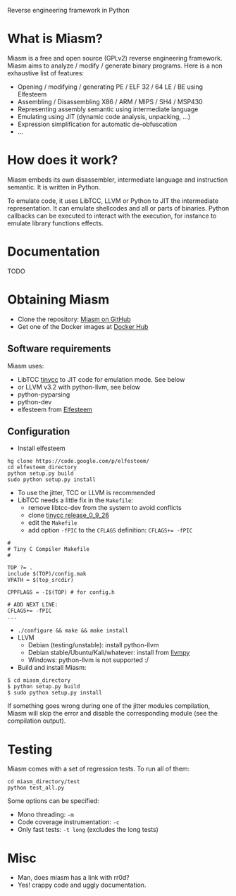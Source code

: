 Reverse engineering framework in Python


What is Miasm?
==============

Miasm is a free and open source (GPLv2) reverse engineering framework.
Miasm aims to analyze / modify / generate binary programs. Here is
a non exhaustive list of features:

* Opening / modifying / generating PE / ELF 32 / 64 LE / BE using Elfesteem
* Assembling / Disassembling X86 / ARM / MIPS / SH4 / MSP430
* Representing assembly semantic using intermediate language
* Emulating using JIT (dynamic code analysis, unpacking, ...)
* Expression simplification for automatic de-obfuscation
* ...

How does it work?
=================

Miasm embeds its own disassembler, intermediate language and
instruction semantic. It is written in Python.

To emulate code, it uses LibTCC, LLVM or Python to JIT the intermediate
representation. It can emulate shellcodes and all or parts of binaries. Python
callbacks can be executed to interact with the execution, for instance to
emulate library functions effects.

Documentation
=============
TODO

Obtaining Miasm
===============

* Clone the repository: [Miasm on GitHub](https://github.com/serpilliere/miasm)
* Get one of the Docker images at [Docker Hub](https://registry.hub.docker.com/u/miasm/)

Software requirements
---------------------

Miasm uses:

* LibTCC [tinycc](http://repo.or.cz/w/tinycc.git) to JIT code for emulation mode. See below
* or LLVM v3.2 with python-llvm, see below
* python-pyparsing
* python-dev
* elfesteem from [Elfesteem](http://code.google.com/p/elfesteem/)

Configuration
-------------

* Install elfesteem
```
hg clone https://code.google.com/p/elfesteem/
cd elfesteem_directory
python setup.py build
sudo python setup.py install
```

* To use the jitter, TCC or LLVM is recommended
* LibTCC needs a little fix in the `Makefile`:
  * remove libtcc-dev from the system to avoid conflicts
  * clone [tinycc release_0_9_26](http://repo.or.cz/w/tinycc.git/snapshot/d5e22108a0dc48899e44a158f91d5b3215eb7fe6.tar.gz)
  * edit the `Makefile`
  * add option `-fPIC` to the `CFLAGS` definition: `CFLAGS+= -fPIC`

```
#
# Tiny C Compiler Makefile
#

TOP ?= .
include $(TOP)/config.mak
VPATH = $(top_srcdir)

CPPFLAGS = -I$(TOP) # for config.h

# ADD NEXT LINE:
CFLAGS+= -fPIC
...
```

  * `./configure && make && make install`
  * LLVM
    * Debian (testing/unstable): install python-llvm
    * Debian stable/Ubuntu/Kali/whatever: install from [llvmpy](http://www.llvmpy.org/)
    * Windows: python-llvm is not supported :/
  * Build and install Miasm:
```
$ cd miasm_directory
$ python setup.py build
$ sudo python setup.py install
```

If something goes wrong during one of the jitter modules compilation, Miasm will
skip the error and disable the corresponding module (see the compilation
output).

Testing
=======

Miasm comes with a set of regression tests. To run all of them:

```
cd miasm_directory/test
python test_all.py
```

Some options can be specified:

* Mono threading: `-m`
* Code coverage instrumentation: `-c`
* Only fast tests: `-t long` (excludes the long tests)

Misc
====

* Man, does miasm has a link with rr0d?
* Yes! crappy code and uggly documentation.
